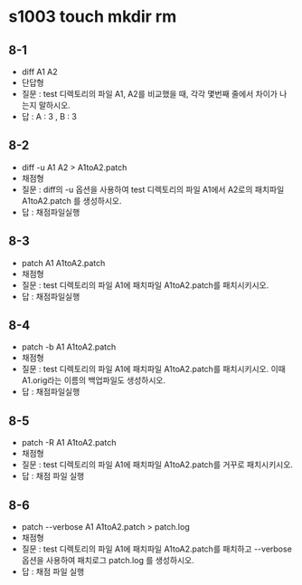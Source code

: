 # s1003 touch mkdir rm
## 8-1
- diff A1 A2
- 단답형
- 질문 : test 디렉토리의 파일 A1, A2를 비교했을 때, 각각 몇번째 줄에서 차이가 나는지 말하시오.
- 답 : A : 3 , B : 3
## 8-2
- diff -u A1 A2 > A1toA2.patch
- 채점형
- 질문 : diff의 -u 옵션을 사용하여 test 디렉토리의 파일 A1에서 A2로의 패치파일 A1toA2.patch 를 생성하시오.
- 답 : 채점파일실행
## 8-3
- patch A1 A1toA2.patch
- 채점형
- 질문 : test 디렉토리의 파일 A1에 패치파일 A1toA2.patch를 패치시키시오.
- 답 : 채점파일실행
## 8-4
- patch -b A1 A1toA2.patch
- 채점형
- 질문 : test 디렉토리의 파일 A1에 패치파일 A1toA2.patch를 패치시키시오. 이때 A1.orig라는 이름의 백업파일도 생성하시오.
- 답 : 채점파일실행
## 8-5
- patch -R A1 A1toA2.patch
- 채점형
- 질문 : test 디렉토리의 파일 A1에 패치파일 A1toA2.patch를 거꾸로 패치시키시오.
- 답 : 채점 파일 실행
## 8-6
- patch --verbose A1 A1toA2.patch > patch.log
- 채점형
- 질문 : test 디렉토리의 파일 A1에 패치파일 A1toA2.patch를 패치하고 --verbose옵션을 사용하여 패치로그 patch.log 를 생성하시오.
- 답 : 채점 파일 실행



